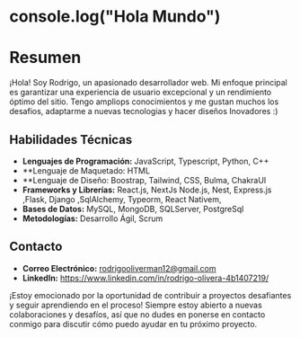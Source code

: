 
# console.log("Hola Mundo")

# Resumen
¡Hola! Soy Rodrigo, un apasionado desarrollador web. Mi enfoque principal es garantizar una experiencia de usuario excepcional y un rendimiento óptimo del sitio. Tengo ampliops conocimientos y me gustan muchos los desafios, adaptarme a nuevas tecnologias y hacer diseños Inovadores :)
  
## Habilidades Técnicas

- **Lenguajes de Programación:** JavaScript, Typescript, Python, C++
- **Lenguaje de Maquetado: HTML
- **Lenguaje de Diseño: Boostrap, Tailwind, CSS, Bulma, ChakraUI
- **Frameworks y Librerías:** React.js, NextJs Node.js, Nest, Express.js ,Flask, Django ,SqlAlchemy, Typeorm, React Nativem,
- **Bases de Datos:** MySQL, MongoDB, SQLServer, PostgreSql
- **Metodologías:** Desarrollo Ágil, Scrum

## Contacto

- **Correo Electrónico:** rodrigooliverman12@gmail.com
- **LinkedIn:** https://www.linkedin.com/in/rodrigo-olivera-4b1407219/

¡Estoy emocionado por la oportunidad de contribuir a proyectos desafiantes y seguir aprendiendo en el proceso! Siempre estoy abierto a nuevas colaboraciones y desafíos, así que no dudes en ponerse en contacto conmigo para discutir cómo puedo ayudar en tu próximo proyecto.
